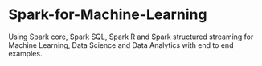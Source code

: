 # Spark-for-Machine-Learning
Using Spark core, Spark SQL, Spark R and Spark structured streaming for Machine Learning, Data Science and Data Analytics with end to end examples. 
